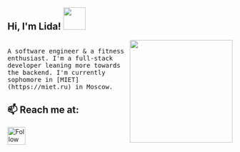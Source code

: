 <h2> Hi, I'm Lida! <img src="https://media.giphy.com/media/mGcNjsfWAjY5AEZNw6/giphy.gif" width="50"></h2>

<img align='right' src="https://media.giphy.com/media/ieyl9zmCjO4b4t6qoY/giphy.gif" width="230">
  
<br />
<samp>
A software engineer & a fitness enthusiast. I'm a full-stack developer leaning more towards the backend.
I'm currently sophomore in [MIET](https://miet.ru) in Moscow.
</samp>
<br />

## 📫 Reach me at:
[<img src="https://upload.wikimedia.org/wikipedia/commons/5/5c/Telegram_Messenger.png" height="40em" align="center" alt="Follow Lida on telegram" title="Follow Lida on telegram"/>](https://t.me/MilkaLimo)

